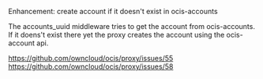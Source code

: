 Enhancement: create account if it doesn't exist in ocis-accounts

The accounts_uuid middleware tries to get the account from ocis-accounts.
If it doens't exist there yet the proxy creates the account using the ocis-account api.

https://github.com/owncloud/ocis/proxy/issues/55
https://github.com/owncloud/ocis/proxy/issues/58
